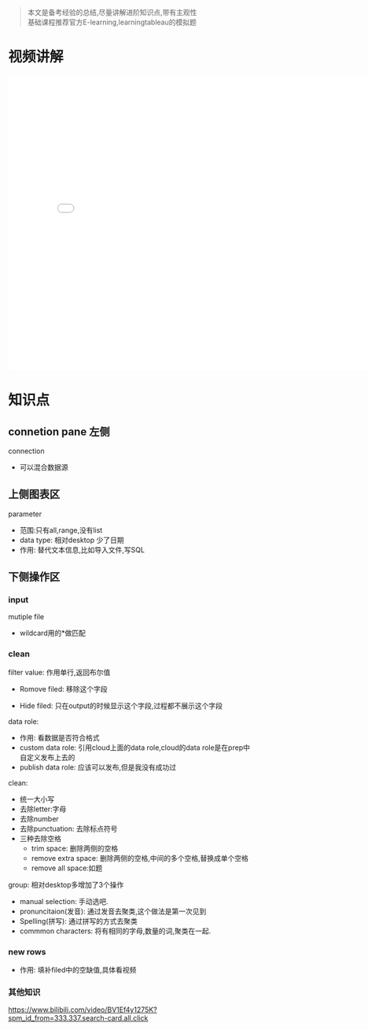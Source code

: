 > 本文是备考经验的总结,尽量讲解进阶知识点,带有主观性  
> 基础课程推荐官方E-learning,learningtableau的模拟题

# 视频讲解
<iframe src="//player.bilibili.com/player.html?aid=470039837&bvid=BV17T411G77Z&cid=748593555&page=1" scrolling="no" border="0" frameborder="no" framespacing="0" allowfullscreen="true" width = 800 height = 600> </iframe>


# 知识点
## connetion pane 左侧
connection
- 可以混合数据源


## 上侧图表区
parameter
- 范围:只有all,range,没有list
- data type: 相对desktop 少了日期
- 作用: 替代文本信息,比如导入文件,写SQL



## 下侧操作区

### input
mutiple file
- wildcard用的\*做匹配

### clean
filter value:  作用单行,返回布尔值

- Romove filed:  移除这个字段

- Hide filed: 只在output的时候显示这个字段,过程都不展示这个字段

data role:
- 作用: 看数据是否符合格式
- custom data role: 引用cloud上面的data role,cloud的data role是在prep中自定义发布上去的
- publish data role: 应该可以发布,但是我没有成功过

clean:
- 统一大小写
- 去除letter:字母
- 去除number
- 去除punctuation: 去除标点符号
- 三种去除空格
    - trim space: 删除两侧的空格
    - remove extra space: 删除两侧的空格,中间的多个空格,替换成单个空格
    - remove all space:如题

group: 相对desktop多增加了3个操作
- manual selection: 手动选吧.
- pronuncitaion(发音): 通过发音去聚类,这个做法是第一次见到
- Spelling(拼写): 通过拼写的方式去聚类
- commmon characters: 将有相同的字母,数量的词,聚类在一起. 


### new rows
- 作用: 填补filed中的空缺值,具体看视频


### 其他知识
https://www.bilibili.com/video/BV1Ef4y1275K?spm_id_from=333.337.search-card.all.click